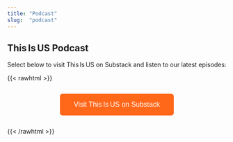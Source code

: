 ```yaml
---
title: "Podcast"
slug:  "podcast"
---
```


## This Is US Podcast

Select below to visit This Is US on Substack and listen to our latest episodes:

{{< rawhtml >}}
  <div style="text-align:center; margin:2em 0;">
    <button
      onclick="window.open('https://jimskovgard.substack.com/podcast', '_blank')"
      style="
        background-color: #FF6719;
        color: white;
        border: none;
        padding: 1em 2em;
        font-size: 1rem;
        border-radius: 0.375em;
        cursor: pointer;
      "
    >
      Visit This Is US on Substack
    </button>
  </div>
{{< /rawhtml >}}

